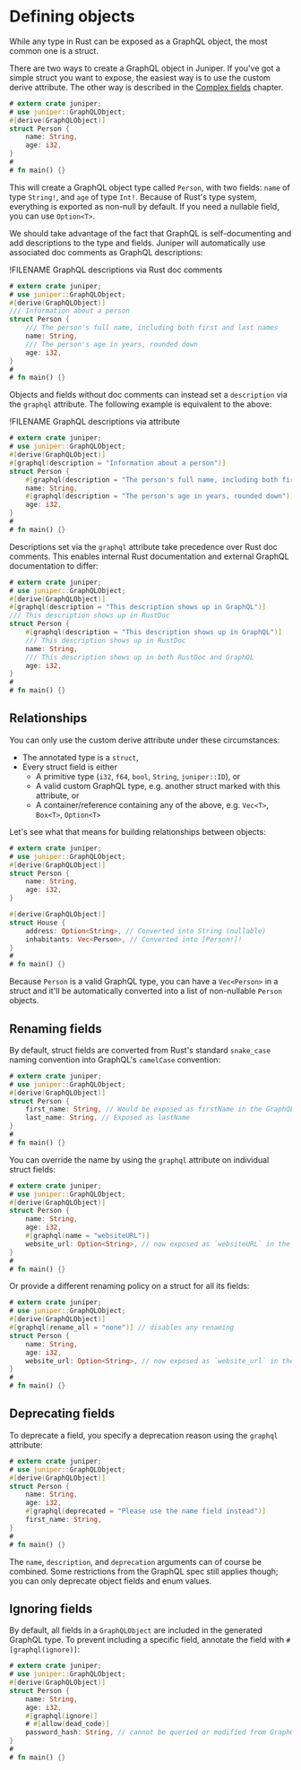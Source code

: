 # Defining objects

While any type in Rust can be exposed as a GraphQL object, the most common one
is a struct.

There are two ways to create a GraphQL object in Juniper. If you've got a simple
struct you want to expose, the easiest way is to use the custom derive
attribute. The other way is described in the [Complex fields](complex_fields.md)
chapter.

```rust
# extern crate juniper;
# use juniper::GraphQLObject;
#[derive(GraphQLObject)]
struct Person {
    name: String,
    age: i32,
}
#
# fn main() {}
```

This will create a GraphQL object type called `Person`, with two fields: `name`
of type `String!`, and `age` of type `Int!`. Because of Rust's type system,
everything is exported as non-null by default. If you need a nullable field, you
can use `Option<T>`.

We should take advantage of the
fact that GraphQL is self-documenting and add descriptions to the type and
fields. Juniper will automatically use associated doc comments as GraphQL
descriptions:

!FILENAME GraphQL descriptions via Rust doc comments

```rust
# extern crate juniper;
# use juniper::GraphQLObject;
#[derive(GraphQLObject)]
/// Information about a person
struct Person {
    /// The person's full name, including both first and last names
    name: String,
    /// The person's age in years, rounded down
    age: i32,
}
#
# fn main() {}
```

Objects and fields without doc comments can instead set a `description`
via the `graphql` attribute. The following example is equivalent to the above:

!FILENAME GraphQL descriptions via attribute

```rust
# extern crate juniper;
# use juniper::GraphQLObject;
#[derive(GraphQLObject)]
#[graphql(description = "Information about a person")]
struct Person {
    #[graphql(description = "The person's full name, including both first and last names")]
    name: String,
    #[graphql(description = "The person's age in years, rounded down")]
    age: i32,
}
#
# fn main() {}
```

Descriptions set via the `graphql` attribute take precedence over Rust
doc comments. This enables internal Rust documentation and external GraphQL
documentation to differ:

```rust
# extern crate juniper;
# use juniper::GraphQLObject;
#[derive(GraphQLObject)]
#[graphql(description = "This description shows up in GraphQL")]
/// This description shows up in RustDoc
struct Person {
    #[graphql(description = "This description shows up in GraphQL")]
    /// This description shows up in RustDoc
    name: String,
    /// This description shows up in both RustDoc and GraphQL
    age: i32,
}
#
# fn main() {}
```

## Relationships

You can only use the custom derive attribute under these circumstances:

- The annotated type is a `struct`,
- Every struct field is either
  - A primitive type (`i32`, `f64`, `bool`, `String`, `juniper::ID`), or
  - A valid custom GraphQL type, e.g. another struct marked with this attribute,
    or
  - A container/reference containing any of the above, e.g. `Vec<T>`, `Box<T>`,
    `Option<T>`

Let's see what that means for building relationships between objects:

```rust
# extern crate juniper;
# use juniper::GraphQLObject;
#[derive(GraphQLObject)]
struct Person {
    name: String,
    age: i32,
}

#[derive(GraphQLObject)]
struct House {
    address: Option<String>, // Converted into String (nullable)
    inhabitants: Vec<Person>, // Converted into [Person!]!
}
#
# fn main() {}
```

Because `Person` is a valid GraphQL type, you can have a `Vec<Person>` in a
struct and it'll be automatically converted into a list of non-nullable `Person`
objects.

## Renaming fields

By default, struct fields are converted from Rust's standard `snake_case` naming
convention into GraphQL's `camelCase` convention:

```rust
# extern crate juniper;
# use juniper::GraphQLObject;
#[derive(GraphQLObject)]
struct Person {
    first_name: String, // Would be exposed as firstName in the GraphQL schema
    last_name: String, // Exposed as lastName
}
#
# fn main() {}
```

You can override the name by using the `graphql` attribute on individual struct
fields:

```rust
# extern crate juniper;
# use juniper::GraphQLObject;
#[derive(GraphQLObject)]
struct Person {
    name: String,
    age: i32,
    #[graphql(name = "websiteURL")]
    website_url: Option<String>, // now exposed as `websiteURL` in the schema
}
#
# fn main() {}
```

Or provide a different renaming policy on a struct for all its fields:
```rust
# extern crate juniper;
# use juniper::GraphQLObject;
#[derive(GraphQLObject)]
#[graphql(rename_all = "none")] // disables any renaming
struct Person {
    name: String,
    age: i32,
    website_url: Option<String>, // now exposed as `website_url` in the schema
}
#
# fn main() {}
```

## Deprecating fields

To deprecate a field, you specify a deprecation reason using the `graphql`
attribute:

```rust
# extern crate juniper;
# use juniper::GraphQLObject;
#[derive(GraphQLObject)]
struct Person {
    name: String,
    age: i32,
    #[graphql(deprecated = "Please use the name field instead")]
    first_name: String,
}
#
# fn main() {}
```

The `name`, `description`, and `deprecation` arguments can of course be
combined. Some restrictions from the GraphQL spec still applies though; you can
only deprecate object fields and enum values.

## Ignoring fields

By default, all fields in a `GraphQLObject` are included in the generated GraphQL type. To prevent including a specific field, annotate the field with `#[graphql(ignore)]`:

```rust
# extern crate juniper;
# use juniper::GraphQLObject;
#[derive(GraphQLObject)]
struct Person {
    name: String,
    age: i32,
    #[graphql(ignore)]
    # #[allow(dead_code)]
    password_hash: String, // cannot be queried or modified from GraphQL
}
#
# fn main() {}
```

